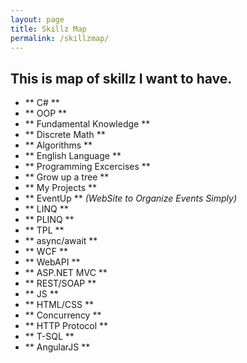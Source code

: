 ```yaml
---
layout: page
title: Skillz Map
permalink: /skillzmap/
---
```


## This is map of skillz I want to have. ##

+ ** C# **
+ ** OOP **
+ ** Fundamental Knowledge **
+ ** Discrete Math **
+ ** Algorithms **
+ ** English Language **
+ ** Programming Excercises **
+ ** Grow up a tree **
+ ** My Projects **
+ ** EventUp ** *(WebSite to Organize Events Simply)*
+ ** LINQ **
+ ** PLINQ **
+ ** TPL **
+ ** async/await **
+ ** WCF **
+ ** WebAPI **
+ ** ASP.NET MVC **
+ ** REST/SOAP **
+ ** JS **
+ ** HTML/CSS **
+ ** Concurrency **
+ ** HTTP Protocol **
+ ** T-SQL **
+ ** AngularJS **

